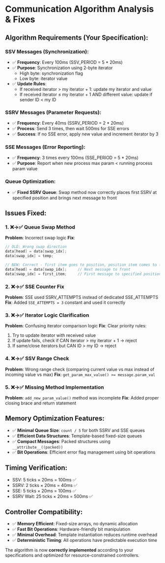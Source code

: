 # Communication Algorithm Analysis & Fixes

## **Algorithm Requirements (Your Specification):**

### SSV Messages (Synchronization):
- ✅ **Frequency**: Every 100ms (SSV_PERIOD = 5 * 20ms)
- ✅ **Purpose**: Synchronization using 2-byte iterator
  - High byte: synchronization flag  
  - Low byte: iterator value
- ✅ **Update Rules**:
  - If received iterator > my iterator + 1: update my iterator and value
  - If received iterator ≤ my iterator + 1 AND different value: update if sender ID < my ID

### SSRV Messages (Parameter Requests):
- ✅ **Frequency**: Every 40ms (SSRV_PERIOD = 2 * 20ms)  
- ✅ **Process**: Send 3 times, then wait 500ms for SSE errors
- ✅ **Success**: If no SSE error, apply new value and increment iterator by 3

### SSE Messages (Error Reporting):
- ✅ **Frequency**: 3 times every 100ms (SSE_PERIOD = 5 * 20ms)
- ✅ **Purpose**: Report when new process max param < running process param value

### Queue Optimization:
- ✅ **Fixed SSRV Queue**: Swap method now correctly places first SSRV at specified position and brings next message to front

## **Issues Fixed:**

### 1. ❌→✅ **Queue Swap Method**
**Problem**: Incorrect swap logic
**Fix**: 
```cpp
// OLD: Wrong swap direction
data[head] = data[swap_idx];
data[swap_idx] = temp;

// NEW: Correct - first item goes to position, position item comes to front  
data[head] = data[swap_idx];     // Next message to front
data[swap_idx] = first_item;     // First message to specified position
```

### 2. ❌→✅ **SSE Counter Fix**
**Problem**: SSE used SSRV_ATTEMPTS instead of dedicated SSE_ATTEMPTS
**Fix**: Added `SSE_ATTEMPTS = 3` constant and used it correctly

### 3. ❌→✅ **Iterator Logic Clarification**
**Problem**: Confusing iterator comparison logic
**Fix**: Clear priority rules:
1. Try to update iterator with received value
2. If update fails, check if CAN iterator > my iterator + 1 → reject
3. If same/close iterators but CAN ID > my ID → reject

### 4. ❌→✅ **SSV Range Check**
**Problem**: Wrong range check (comparing current value vs max instead of incoming value vs max)
**Fix**: `get_param_max_value() >= message.param_val` 

### 5. ❌→✅ **Missing Method Implementation**
**Problem**: `add_new_param_value()` method was incomplete
**Fix**: Added proper closing brace and return statement

## **Memory Optimization Features:**
- ✅ **Minimal Queue Size**: `count / 5` for both SSRV and SSE queues
- ✅ **Efficient Data Structures**: Template-based fixed-size queues  
- ✅ **Compact Messages**: Packed structures using `__attribute__((packed))`
- ✅ **Bit Operations**: Efficient error flag management using bit operations

## **Timing Verification:**
- SSV: 5 ticks × 20ms = 100ms ✅
- SSRV: 2 ticks × 20ms = 40ms ✅  
- SSE: 5 ticks × 20ms = 100ms ✅
- SSRV Wait: 25 ticks × 20ms = 500ms ✅

## **Controller Compatibility:**
- ✅ **Memory Efficient**: Fixed-size arrays, no dynamic allocation
- ✅ **Fast Bit Operations**: Hardware-friendly bit manipulation
- ✅ **Minimal Overhead**: Template instantiation reduces runtime overhead
- ✅ **Deterministic Timing**: All operations have predictable execution time

The algorithm is now **correctly implemented** according to your specifications and optimized for resource-constrained controllers.
